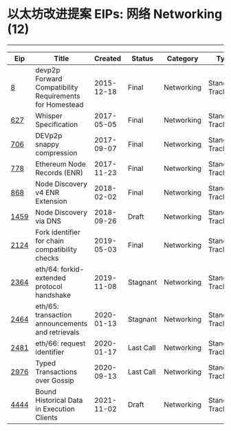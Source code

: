 
# 以太坊改进提案 EIPs: 网络 Networking (12)
---
| Eip                     | Title                                                   | Created    | Status    | Category   | Type            |
| ----------------------- | ------------------------------------------------------- | ---------- | --------- | ---------- | --------------- |
| [8](/zh/eip-8.md)       | devp2p Forward Compatibility Requirements for Homestead | 2015-12-18 | Final     | Networking | Standards Track |
| [627](/zh/eip-627.md)   | Whisper Specification                                   | 2017-05-05 | Final     | Networking | Standards Track |
| [706](/zh/eip-706.md)   | DEVp2p snappy compression                               | 2017-09-07 | Final     | Networking | Standards Track |
| [778](/zh/eip-778.md)   | Ethereum Node Records (ENR)                             | 2017-11-23 | Final     | Networking | Standards Track |
| [868](/zh/eip-868.md)   | Node Discovery v4 ENR Extension                         | 2018-02-02 | Final     | Networking | Standards Track |
| [1459](/zh/eip-1459.md) | Node Discovery via DNS                                  | 2018-09-26 | Draft     | Networking | Standards Track |
| [2124](/zh/eip-2124.md) | Fork identifier for chain compatibility checks          | 2019-05-03 | Final     | Networking | Standards Track |
| [2364](/zh/eip-2364.md) | eth/64: forkid-extended protocol handshake              | 2019-11-08 | Stagnant  | Networking | Standards Track |
| [2464](/zh/eip-2464.md) | eth/65: transaction announcements and retrievals        | 2020-01-13 | Stagnant  | Networking | Standards Track |
| [2481](/zh/eip-2481.md) | eth/66: request identifier                              | 2020-01-17 | Last Call | Networking | Standards Track |
| [2976](/zh/eip-2976.md) | Typed Transactions over Gossip                          | 2020-09-13 | Last Call | Networking | Standards Track |
| [4444](/zh/eip-4444.md) | Bound Historical Data in Execution Clients              | 2021-11-02 | Draft     | Networking | Standards Track |

    